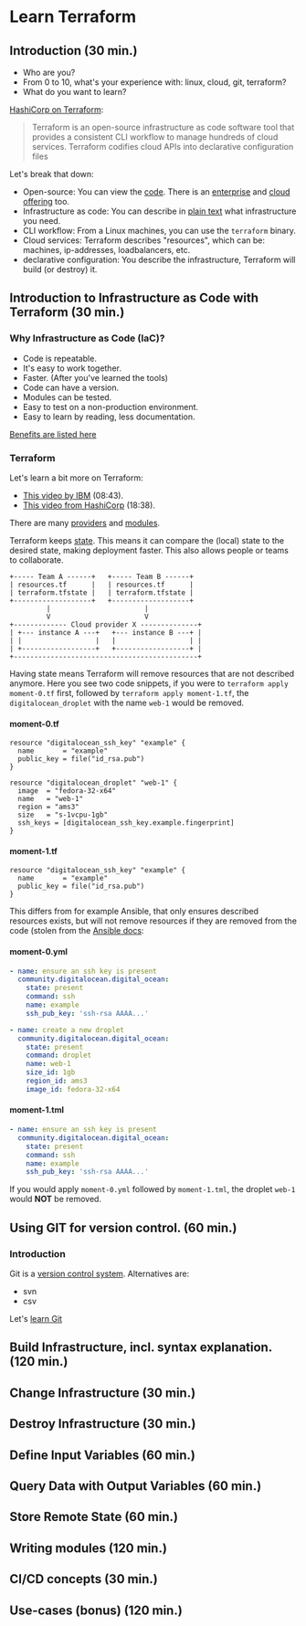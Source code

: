 # Learn Terraform

## Introduction (30 min.) 

- Who are you?
- From 0 to 10, what's your experience with: linux, cloud, git, terraform?
- What do you want to learn?

[HashiCorp on Terraform](https://www.terraform.io/):

> Terraform is an open-source infrastructure as code software tool that provides a consistent CLI workflow to manage hundreds of cloud services. Terraform codifies cloud APIs into declarative configuration files

Let's break that down:

- Open-source: You can view the [code](https://github.com/hashicorp/terraform). There is an [enterprise](https://www.terraform.io/docs/enterprise/index.html) and [cloud offering](https://www.terraform.io/docs/cloud/index.html) too.
- Infrastructure as code: You can describe in [plain text](https://github.com/robertdebock/terraform-demo/blob/master/do.tf) what infrastructure you need.
- CLI workflow: From a Linux machines, you can use the `terraform` binary.
- Cloud services: Terraform describes "resources", which can be: machines, ip-addresses, loadbalancers, etc.
- declarative configuration: You describe the infrastructure, Terraform will build (or destroy) it.

## Introduction to Infrastructure as Code with Terraform (30 min.) 

### Why Infrastructure as Code (IaC)?

- Code is repeatable.
- It's easy to work together.
- Faster. (After you've learned the tools)
- Code can have a version.
- Modules can be tested.
- Easy to test on a non-production environment.
- Easy to learn by reading, less documentation.

[Benefits are listed here](https://phoenixnap.com/blog/infrastructure-as-code-best-practices-tools)

### Terraform

Let's learn a bit more on Terraform:

- [This video by IBM](https://www.youtube.com/watch?v=HmxkYNv1ksg) (08:43).
- [This video from HashiCorp](https://www.youtube.com/watch?v=h970ZBgKINg) (18:38).

There are many [providers](https://registry.terraform.io/browse/providers) and [modules](https://registry.terraform.io/browse/modules).

Terraform keeps [state](https://www.terraform.io/docs/state/index.html). This means it can compare the (local) state to the desired state, making deployment faster. This also allows people or teams to collaborate.

```text
+----- Team A ------+   +----- Team B ------+
| resources.tf      |   | resources.tf      |
| terraform.tfstate |   | terraform.tfstate |
+-------------------+   +-------------------+
         |                       |
         V                       V
+------------- Cloud provider X --------------+
| +--- instance A ---+   +--- instance B ---+ |
| |                  |   |                  | |
| +------------------+   +------------------+ |
+---------------------------------------------+
```

Having state means Terraform will remove resources that are not described anymore. Here you see two code snippets, if you were to `terraform apply moment-0.tf` first, followed by `terraform apply moment-1.tf`, the `digitalocean_droplet` with the name `web-1` would be removed.

#### moment-0.tf

```
resource "digitalocean_ssh_key" "example" {
  name       = "example"
  public_key = file("id_rsa.pub")
}

resource "digitalocean_droplet" "web-1" {
  image  = "fedora-32-x64"
  name   = "web-1"
  region = "ams3"
  size   = "s-1vcpu-1gb"
  ssh_keys = [digitalocean_ssh_key.example.fingerprint]
}
```

#### moment-1.tf

```
resource "digitalocean_ssh_key" "example" {
  name       = "example"
  public_key = file("id_rsa.pub")
}
```

This differs from for example Ansible, that only ensures described resources exists, but will not remove resources if they are removed from the code (stolen from the [Ansible docs](https://docs.ansible.com/ansible/latest/collections/community/digitalocean/digital_ocean_module.html):

#### moment-0.yml

```yaml
- name: ensure an ssh key is present
  community.digitalocean.digital_ocean:
    state: present
    command: ssh
    name: example
    ssh_pub_key: 'ssh-rsa AAAA...'

- name: create a new droplet
  community.digitalocean.digital_ocean:
    state: present
    command: droplet
    name: web-1
    size_id: 1gb
    region_id: ams3
    image_id: fedora-32-x64
```

#### moment-1.tml

```yaml
- name: ensure an ssh key is present
  community.digitalocean.digital_ocean:
    state: present
    command: ssh
    name: example
    ssh_pub_key: 'ssh-rsa AAAA...'
```

If you would apply `moment-0.yml` followed by `moment-1.tml`, the droplet `web-1` would **NOT** be removed.

## Using GIT for version control. (60 min.) 

### Introduction

Git is a [version control system](https://en.wikipedia.org/wiki/Version_control). Alternatives are:

- svn
- csv

Let's [learn Git](https://www.katacoda.com/courses/git)

## Build Infrastructure, incl. syntax explanation.(120 min.)

## Change Infrastructure (30 min.) 

## Destroy Infrastructure (30 min.) 

## Define Input Variables (60 min.) 

## Query Data with Output Variables (60 min.) 

## Store Remote State (60 min.) 

## Writing modules (120 min.) 

## CI/CD concepts (30 min.)

## Use-cases (bonus) (120 min.)
